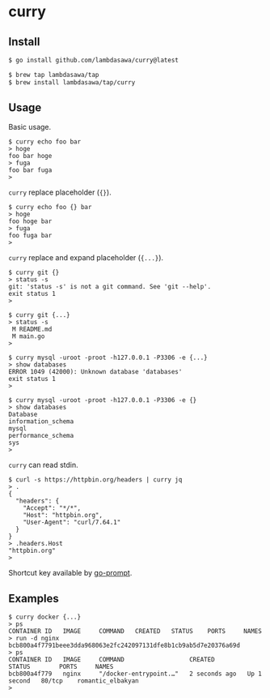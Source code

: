 # curry

## Install

```sh
$ go install github.com/lambdasawa/curry@latest
```

```sh
$ brew tap lambdasawa/tap
$ brew install lambdasawa/tap/curry
```

## Usage

Basic usage.

```
$ curry echo foo bar
> hoge
foo bar hoge
> fuga
foo bar fuga
>
```

`curry` replace placeholder (`{}`).

```
$ curry echo foo {} bar
> hoge
foo hoge bar
> fuga
foo fuga bar
>
```

`curry` replace and expand placeholder (`{...}`).

```
$ curry git {}
> status -s
git: 'status -s' is not a git command. See 'git --help'.
exit status 1
>

$ curry git {...}
> status -s
 M README.md
 M main.go
>

$ curry mysql -uroot -proot -h127.0.0.1 -P3306 -e {...}
> show databases
ERROR 1049 (42000): Unknown database 'databases'
exit status 1
>

$ curry mysql -uroot -proot -h127.0.0.1 -P3306 -e {}
> show databases
Database
information_schema
mysql
performance_schema
sys
>
````

`curry` can read stdin.

```
$ curl -s https://httpbin.org/headers | curry jq
> .
{
  "headers": {
    "Accept": "*/*",
    "Host": "httpbin.org",
    "User-Agent": "curl/7.64.1"
  }
}
> .headers.Host
"httpbin.org"
>
```

Shortcut key available by [go-prompt](https://github.com/c-bata/go-prompt#keyboard-shortcuts).

## Examples

```
$ curry docker {...}
> ps
CONTAINER ID   IMAGE     COMMAND   CREATED   STATUS    PORTS     NAMES
> run -d nginx
bcb800a4f7791beee3dda968063e2fc242097131dfe8b1cb9ab5d7e20376a69d
> ps
CONTAINER ID   IMAGE     COMMAND                  CREATED         STATUS        PORTS     NAMES
bcb800a4f779   nginx     "/docker-entrypoint.…"   2 seconds ago   Up 1 second   80/tcp    romantic_elbakyan
>
```
